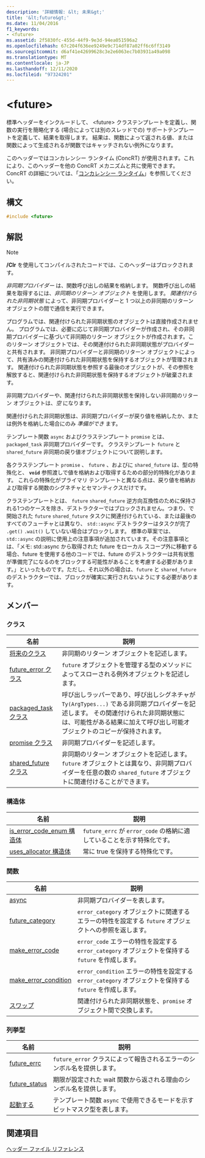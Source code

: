 ```yaml
---
description: '詳細情報: &lt; 未来&gt;'
title: '&lt;future&gt;'
ms.date: 11/04/2016
f1_keywords:
- <future>
ms.assetid: 2f5830fc-455d-44f9-9e3d-94ea051596a2
ms.openlocfilehash: 67c204f636ee9249e9c714df87a02ff6c6ff3149
ms.sourcegitcommit: d6af41e42699628c3e2e6063ec7b03931a49a098
ms.translationtype: MT
ms.contentlocale: ja-JP
ms.lasthandoff: 12/11/2020
ms.locfileid: "97324201"
---
```

# <a name="ltfuturegt"></a>&lt;future&gt;

標準ヘッダーをインクルードして、 \<future> クラステンプレートを定義し、関数の実行を簡略化する (場合によっては別のスレッドでの) サポートテンプレートを定義して、結果を取得します。 結果は、関数によって返される値、または関数によって生成されるが関数ではキャッチされない例外になります。

このヘッダーではコンカレンシー ランタイム (ConcRT) が使用されます。これにより、このヘッダーを他の ConcRT メカニズムと共に使用できます。 ConcRT の詳細については、「[コンカレンシー ランタイム](../parallel/concrt/concurrency-runtime.md)」を参照してください。

## <a name="syntax"></a>構文

```cpp
#include <future>
```

## <a name="remarks"></a>解説

> [!NOTE]
> **/Clr** を使用してコンパイルされたコードでは、このヘッダーはブロックされます。

*非同期プロバイダー* は、関数呼び出しの結果を格納します。 関数呼び出しの結果を取得するには、*非同期のリターン オブジェクト* を使用します。 *関連付けられた非同期状態* によって、非同期プロバイダーと 1 つ以上の非同期のリターン オブジェクトの間で通信を実行できます。

プログラムでは、関連付けられた非同期状態のオブジェクトは直接作成されません。 プログラムでは、必要に応じて非同期プロバイダーが作成され、その非同期プロバイダーに基づいて非同期のリターン オブジェクトが作成されます。このリターン オブジェクトでは、その関連付けられた非同期状態がプロバイダーと共有されます。 非同期プロバイダーと非同期のリターン オブジェクトによって、共有済みの関連付けられた非同期状態を保持するオブジェクトが管理されます。 関連付けられた非同期状態を参照する最後のオブジェクトが、その参照を解放すると、関連付けられた非同期状態を保持するオブジェクトが破棄されます。

非同期プロバイダーや、関連付けられた非同期状態を保持しない非同期のリターン オブジェクトは、*空* になります。

関連付けられた非同期状態は、非同期プロバイダーが戻り値を格納したか、または例外を格納した場合にのみ *準備ができ* ます。

テンプレート関数 `async` およびクラステンプレート `promise` とは、 `packaged_task` 非同期プロバイダーです。 クラステンプレート `future` と `shared_future` 非同期の戻り値オブジェクトについて説明します。

各クラステンプレート `promise` 、 `future` 、およびに `shared_future` は、型の特殊化と、 **`void`** 参照渡しで値を格納および取得するための部分的特殊化があります。 これらの特殊化がプライマリ テンプレートと異なる点は、戻り値を格納および取得する関数のシグネチャとセマンティクスだけです。

クラステンプレートとは、 `future` `shared_future` 逆方向互換性のために保持される1つのケースを除き、デストラクターではブロックされません。つまり、で開始された `future` `shared_future` タスクに関連付けられている、または最後のすべてのフューチャとは異なり、 `std::async` デストラクターはタスクが完了 `.get()` `.wait()` していない場合はブロックします。 標準の草案では、`std::async` の説明に使用上の注意事項が追加されています。その注意事項とは、「メモ: std::async から取得された future をローカル スコープ外に移動する場合、future を使用する他のコードでは、future のデストラクターは共有状態が準備完了になるのをブロックする可能性があることを考慮する必要があります。」といったものです。ただし、それ以外の場合は、`future` と `shared_future` のデストラクターでは、ブロックが確実に実行されないようにする必要があります。

## <a name="members"></a>メンバー

### <a name="classes"></a>クラス

|名前|説明|
|----------|-----------------|
|[将来のクラス](../standard-library/future-class.md)|非同期のリターン オブジェクトを記述します。|
|[future_error クラス](../standard-library/future-error-class.md)|`future` オブジェクトを管理する型のメソッドによってスローされる例外オブジェクトを記述します。|
|[packaged_task クラス](../standard-library/packaged-task-class.md)|呼び出しラッパーであり、呼び出しシグネチャが `Ty(ArgTypes...)` である非同期プロバイダーを記述します。 その関連付けられた非同期状態には、可能性がある結果に加えて呼び出し可能オブジェクトのコピーが保持されます。|
|[promise クラス](../standard-library/promise-class.md)|非同期プロバイダーを記述します。|
|[shared_future クラス](../standard-library/shared-future-class.md)|非同期のリターン オブジェクトを記述します。 `future` オブジェクトとは異なり、非同期プロバイダーを任意の数の `shared_future` オブジェクトに関連付けることができます。|

### <a name="structures"></a>構造体

|名前|説明|
|----------|-----------------|
|[is_error_code_enum 構造体](../standard-library/is-error-code-enum-structure.md)|`future_errc` が `error_code` の格納に適していることを示す特殊化です。|
|[uses_allocator 構造体](../standard-library/uses-allocator-structure.md)|常に true を保持する特殊化です。|

### <a name="functions"></a>関数

|名前|説明|
|----------|-----------------|
|[async](../standard-library/future-functions.md#async)|非同期プロバイダーを表します。|
|[future_category](../standard-library/future-functions.md#future_category)|`error_category` オブジェクトに関連するエラーの特性を設定する `future` オブジェクトへの参照を返します。|
|[make_error_code](../standard-library/future-functions.md#make_error_code)|`error_code` エラーの特性を設定する `error_category` オブジェクトを保持する `future` を作成します。|
|[make_error_condition](../standard-library/future-functions.md#make_error_condition)|`error_condition` エラーの特性を設定する `error_category` オブジェクトを保持する `future` を作成します。|
|[スワップ](../standard-library/future-functions.md#swap)|関連付けられた非同期状態を、`promise` オブジェクト間で交換します。|

### <a name="enumerations"></a>列挙型

|名前|説明|
|----------|-----------------|
|[future_errc](../standard-library/future-enums.md#future_errc)|`future_error` クラスによって報告されるエラーのシンボル名を提供します。|
|[future_status](../standard-library/future-enums.md#future_status)|期限が設定された wait 関数から返される理由のシンボル名を提供します。|
|[起動する](../standard-library/future-enums.md#launch)|テンプレート関数 `async` で使用できるモードを示すビットマスク型を表します。|

## <a name="see-also"></a>関連項目

[ヘッダー ファイル リファレンス](../standard-library/cpp-standard-library-header-files.md)
